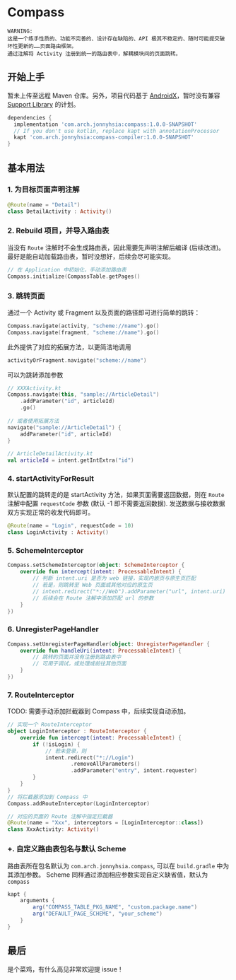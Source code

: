 # Compass

	WARNING:
	这是一个练手性质的、功能不完善的、设计存在缺陷的、API 极其不稳定的、随时可能提交破坏性更新的……页面路由框架。
	通过注解将 Activity 注册到统一的路由表中，解耦模块间的页面跳转。

## 开始上手

暂未上传至远程 Maven 仓库。另外，项目代码基于 [AndroidX](https://developer.android.com/jetpack/androidx/)，暂时没有兼容 [Support Library](https://developer.android.com/topic/libraries/support-library/index) 的计划。
```groovy
dependencies {
  implementation 'com.arch.jonnyhsia:compass:1.0.0-SNAPSHOT'
  // If you don't use kotlin, replace kapt with annotationProcessor
  kapt 'com.arch.jonnyhsia:compass-compiler:1.0.0-SNAPSHOT'
}
```

## 基本用法

### 1. 为目标页面声明注解

```kotlin
@Route(name = "Detail")
class DetailActivity : Activity()
```

### 2. Rebuild 项目，并导入路由表

当没有 `Route` 注解时不会生成路由表，因此需要先声明注解后编译 (后续改进)。
最好是能自动加载路由表，暂时没想好，后续会尽可能实现。

```kotlin
// 在 Application 中初始化，手动添加路由表
Compass.initialize(CompassTable.getPages()
```

### 3. 跳转页面

通过一个 Activity 或 Fragment 以及页面的路径即可进行简单的跳转：
```kotlin
Compass.navigate(activity, "scheme://name").go()
Compass.navigate(fragment, "scheme://name").go()
```
此外提供了对应的拓展方法，以更简洁地调用
```kotlin
activityOrFragment.navigate("scheme://name")
```
可以为跳转添加参数
```kotlin
// XXXActivity.kt
Compass.navigate(this, "sample://ArticleDetail")
    .addParameter("id", articleId)
    .go()
    
// 或者使用拓展方法
navigate("sample://ArticleDetail") {
    addParameter("id", articleId)
}
    
// ArticleDetailActivity.kt
val articleId = intent.getIntExtra("id")
```

### 4. startActivityForResult
默认配置的跳转走的是 startActivity 方法，如果页面需要返回数据，则在 `Route` 注解中配置 `requestCode` 参数 (默认 -1 即不需要返回数据).
发送数据与接收数据双方实现正常的收发代码即可。

```kotlin
@Route(name = "Login", requestCode = 10)
class LoginActivity : Activity()
```

### 5. SchemeInterceptor

```kotlin
Compass.setSchemeInterceptor(object: SchemeInterceptor {
    override fun intercept(intent: ProcessableIntent) {
        // 判断 intent.uri 是否为 web 链接，实现内嵌页与原生页匹配
        // 若是，则跳转至 Web 页面或其他对应的原生页
        // intent.redirect("*://Web").addParameter("url", intent.uri)
        // 后续会在 Route 注解中添加匹配 url 的参数
    }
})
```

### 6. UnregisterPageHandler
```kotlin
Compass.setUnregisterPageHandler(object: UnregisterPageHandler {
    override fun handleUri(intent: ProcessableIntent) {
        // 跳转的页面并没有注册到路由表中
        // 可用于调试，或处理成前往其他页面
    }
})
```

### 7. RouteInterceptor
TODO: 需要手动添加拦截器到 Compass 中，后续实现自动添加。
```kotlin
// 实现一个 RouteInterceptor
object LoginInterceptor : RouteInterceptor {
    override fun intercept(intent: ProcessableIntent) {
        if (!isLogin) {
            // 若未登录，则
            intent.redirect("*://Login")
                    .removeAllParameters()
                    .addParameter("entry", intent.requester)
        }
    }
}
// 将拦截器添加到 Compass 中
Compass.addRouteInterceptor(LoginInterceptor)

// 对应的页面的 Route 注解中指定拦截器
@Route(name = "Xxx", interceptors = [LoginInterceptor::class])
class XxxActivity: Activity()
```


### +. 自定义路由表包名与默认 Scheme

路由表所在包名默认为 `com.arch.jonnyhsia.compass`, 可以在 `build.gradle` 中为其添加参数。
Scheme 同样通过添加相应参数实现自定义缺省值，默认为 `compass`

```groovy
kapt {
    arguments {
        arg("COMPASS_TABLE_PKG_NAME", "custom.package.name")
        arg("DEFAULT_PAGE_SCHEME", "your_scheme")
    }
}
```

## 最后

是个菜鸡，有什么高见非常欢迎提 issue！
